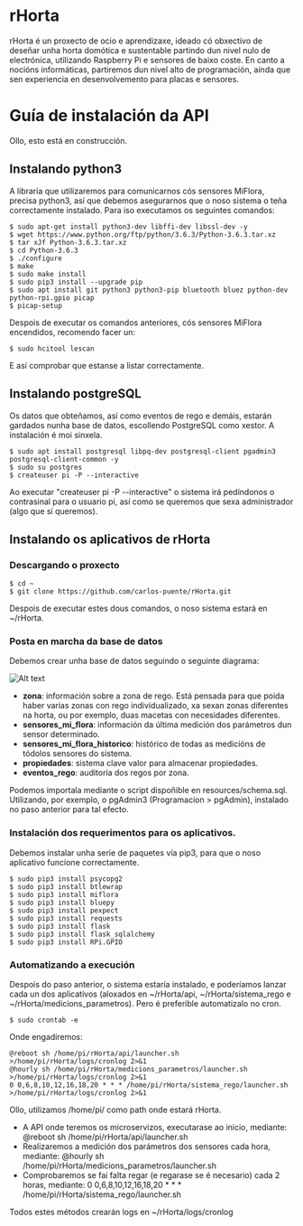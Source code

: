 # rHorta

rHorta é un proxecto de ocio e aprendizaxe, ideado có obxectivo de deseñar unha horta domótica e sustentable partindo dun nivel nulo de electrónica, utilizando Raspberry Pi e sensores de baixo coste. En canto a nocións informáticas, partiremos dun nivel alto de programación, aínda que sen experiencia en desenvolvemento para placas e sensores.

# Guía de instalación da API
Ollo, esto está en construcción.

## Instalando python3

A libraría que utilizaremos para comunicarnos cós sensores MiFlora, precisa python3, así que debemos asegurarnos que o noso sistema o teña correctamente instalado. Para iso executamos os seguintes comandos:

```
$ sudo apt-get install python3-dev libffi-dev libssl-dev -y
$ wget https://www.python.org/ftp/python/3.6.3/Python-3.6.3.tar.xz
$ tar xJf Python-3.6.3.tar.xz
$ cd Python-3.6.3
$ ./configure
$ make
$ sudo make install
$ sudo pip3 install --upgrade pip
$ sudo apt install git python3 python3-pip bluetooth bluez python-dev python-rpi.gpio picap
$ picap-setup
```

Despois de executar os comandos anteriores, cós sensores MiFlora encendidos, recomendo facer un:

```
$ sudo hcitool lescan
```

E así comprobar que estanse a listar correctamente.

## Instalando postgreSQL

Os datos que obteñamos, así como eventos de rego e demáis, estarán gardados nunha base de datos, escollendo PostgreSQL como xestor. A instalación é moi sinxela.

```
$ sudo apt install postgresql libpq-dev postgresql-client pgadmin3 postgresql-client-common -y
$ sudo su postgres
$ createuser pi -P --interactive
```

Ao executar "createuser pi -P --interactive" o sistema irá pedíndonos o contrasinal para o usuario pi, así como se queremos que sexa administrador (algo que sí queremos).

## Instalando os aplicativos de rHorta

### Descargando o proxecto

```
$ cd ~
$ git clone https://github.com/carlos-puente/rHorta.git
```

Despois de executar estes dous comandos, o noso sistema estará en ~/rHorta.

### Posta en marcha da base de datos

Debemos crear unha base de datos seguindo o seguinte diagrama:

![Alt text](http://carlosjai.me/wp-content/uploads/2019/07/db.png)


* **zona**: información sobre a zona de rego. Está pensada para que poida haber varias zonas con rego individualizado, xa sexan zonas diferentes na horta, ou por exemplo, duas macetas con necesidades diferentes.
* **sensores_mi_flora**: información da última medición dos parámetros dun sensor determinado.
* **sensores_mi_flora_historico**: histórico de todas as medicións de tódolos sensores do sistema.
* **propiedades**: sistema clave valor para almacenar propiedades.
* **eventos_rego**: auditoría dos regos por zona.

Podemos importala mediante o script dispoñible en resources/schema.sql. Utilizando, por exemplo, o pgAdmin3 (Programacion > pgAdmin), instalado no paso anterior para tal efecto.

### Instalación dos requerimentos para os aplicativos.

Debemos instalar unha serie de paquetes vía pip3, para que o noso aplicativo funcione correctamente.

```
$ sudo pip3 install psycopg2
$ sudo pip3 install btlewrap
$ sudo pip3 install miflora
$ sudo pip3 install bluepy
$ sudo pip3 install pexpect
$ sudo pip3 install requests
$ sudo pip3 install flask
$ sudo pip3 install flask_sqlalchemy
$ sudo pip3 install RPi.GPIO
```

### Automatizando a execución

Despois do paso anterior, o sistema estaría instalado, e poderíamos lanzar cada un dos aplicativos (aloxados en ~/rHorta/api, ~/rHorta/sistema_rego e ~/rHorta/medicions_parametros). Pero é preferible automatizalo no cron.

```
$ sudo crontab -e
```

Onde engadiremos:

```
@reboot sh /home/pi/rHorta/api/launcher.sh >/home/pi/rHorta/logs/cronlog 2>&1
@hourly sh /home/pi/rHorta/medicions_parametros/launcher.sh >/home/pi/rHorta/logs/cronlog 2>&1
0 0,6,8,10,12,16,18,20 * * * /home/pi/rHorta/sistema_rego/launcher.sh >/home/pi/rHorta/logs/cronlog 2>&1
```
Ollo, utilizamos /home/pi/ como path onde estará rHorta.

* A API onde teremos os microservizos, executarase ao inicio, mediante: @reboot sh /home/pi/rHorta/api/launcher.sh
* Realizaremos a medición dos parámetros dos sensores cada hora, mediante: @hourly sh /home/pi/rHorta/medicions_parametros/launcher.sh
* Comprobaremos se fai falta regar (e regarase se é necesario) cada 2 horas, mediante: 0 0,6,8,10,12,16,18,20 * * * /home/pi/rHorta/sistema_rego/launcher.sh

Todos estes métodos crearán logs en ~/rHorta/logs/cronlog
